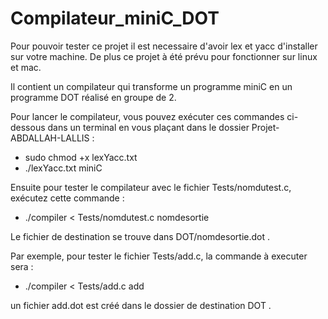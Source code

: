 # Compilateur_miniC_DOT

Pour pouvoir tester ce projet il est necessaire d'avoir lex et yacc d'installer sur votre machine.
De plus ce projet à été prévu pour fonctionner sur linux et mac.

Il contient un compilateur qui transforme un programme miniC en un programme DOT réalisé en groupe de 2. 

Pour lancer le compilateur, vous pouvez exécuter ces commandes ci-dessous dans un terminal en vous plaçant dans le dossier Projet-ABDALLAH-LALLIS :

-  sudo chmod +x lexYacc.txt
-	./lexYacc.txt miniC

Ensuite pour tester le compilateur avec le fichier Tests/nomdutest.c, exécutez cette commande :

-	./compiler < Tests/nomdutest.c nomdesortie

Le fichier de destination se trouve dans DOT/nomdesortie.dot .

Par exemple, pour tester le fichier Tests/add.c, la commande à executer sera :

-	./compiler < Tests/add.c add

un fichier add.dot est créé dans le dossier de destination DOT .

